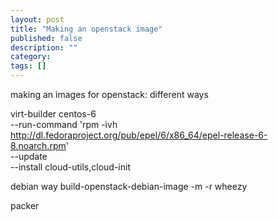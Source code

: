 ```yaml
---
layout: post
title: "Making an openstack image"
published: false
description: ""
category: 
tags: []
---
```



making an images for openstack: different ways

virt-builder centos-6 \
    --run-command 'rpm -ivh
http://dl.fedoraproject.org/pub/epel/6/x86_64/epel-release-6-8.noarch.rpm'
\
    --update \
    --install cloud-utils,cloud-init 



debian way
build-openstack-debian-image -m -r wheezy 

packer
